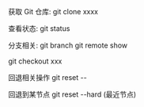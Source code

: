 获取 Git 仓库:
git clone xxxx

查看状态:
git status

分支相关:
git branch
git remote show <remotebr>

git checkout xxx

回退相关操作
git reset --

回退到某节点
git reset --hard (最近节点)

